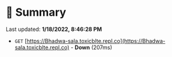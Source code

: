 # 📖 Summary
Last updated: **1/18/2022, 8:46:28 PM**

- `GET` [https://Bhadwa-sala.toxicblte.repl.co](https://Bhadwa-sala.toxicblte.repl.co) - **Down** (207ms)
